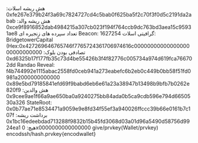# 
هش ریشه اسلات:
0xfe267e379b24f3a69c7824727cd4c5bab0f625ba5f2c70f3f0d5c2191da2abab
هش ریشه والد:
0xce9f8916852dab4984215a307cb023f194f764ccb9dc763bd3aea15c95931ae8
تعداد سپرده های زنجیره ای Beacon:
1627254
گرافیتی اسلات:
BridgetowerCapital (Hex:0x427269646765746f7765724361706974616c0000000000000000000000000000
تصادفی بودن بلوک:
0xd6325b17f177fb35c73d4be55426b3f4f82776c005734a974d619fca766702dd
Randao Reveal:
‌ f4b744992e1115abac2558fd0ceb941a273eabefc6b2eb0c449b0bb58f51fd0981a2000000000000
0x89e5bd79185841efd69f9babd6eb6e61a23a38947b13498b9bfb7b0262e820f9
هش والدین:
0x9cee9ae1f66a9ae650ba0a9240275bb84ada0b5ca9cdb596e794d6650530a326
StateRoot:
0x0b77ae71e8534471a9059e9e8fd34f55ef3a940026ffccc39b66e0161b7c107f
برداشت ریشه:
0x1bc16edeebdad713288f9832b15b45fd3068d03a01d96a5490d58756d9924ea1
هیچ:
0x0000000000000000
give/prvkey(Wallet/prvkey)
encodssh/hash.prvkey{encodwallet}
